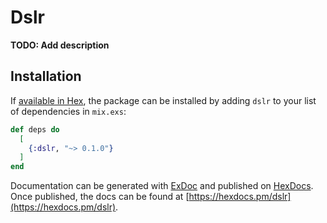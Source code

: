 # Dslr

**TODO: Add description**

## Installation

If [available in Hex](https://hex.pm/docs/publish), the package can be installed
by adding `dslr` to your list of dependencies in `mix.exs`:

```elixir
def deps do
  [
    {:dslr, "~> 0.1.0"}
  ]
end
```

Documentation can be generated with [ExDoc](https://github.com/elixir-lang/ex_doc)
and published on [HexDocs](https://hexdocs.pm). Once published, the docs can
be found at [https://hexdocs.pm/dslr](https://hexdocs.pm/dslr).

